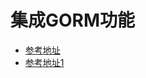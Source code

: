 # 集成GORM功能

* [参考地址](https://guides.grails.org/gorm-without-grails/guide/index.html)
* [参考地址1](http://gorm.grails.org/7.0.0.RC1/hibernate/manual/index.html#dataServices)
